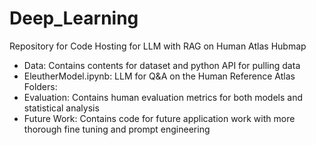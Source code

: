 # Deep_Learning
Repository for Code Hosting for LLM with RAG on Human Atlas Hubmap
* Data: Contains contents for dataset and python API for pulling data
* EleutherModel.ipynb: LLM for Q&A on the Human Reference Atlas
Folders:
* Evaluation: Contains human evaluation metrics for both models and statistical analysis
* Future Work: Contains code for future application work with more thorough fine tuning and prompt engineering
